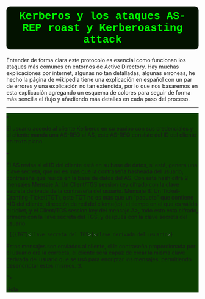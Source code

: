 


<h1 style="
    color: #00ff00;
    background: #031200; 
    border-radius: 10px;
    border-radius: 10px; 
    padding: 10px;     
    font-family: 'Courier New';
    text-align: center; 
"> 
 Kerberos y los ataques AS-REP roast y Kerberoasting attack
</h1>


Entender de forma clara este protocolo es esencial como funcionan los ataques más comunes en entornos de Active Directory. Hay muchas explicaciones por internet, algunas no tan detalladas, algunas erroneas, he hecho la página de wikipedia tiene una explicación en español con un par de errores y una explicación no tan extendida, por lo que nos basaremos en esta explicación agregando un esquema de colores para seguir de forma más sencilla el flujo y añadiendo más detalles en cada paso del proceso. 

---

<div style="
    background: #0b3f00; 

1. El usuario accede al cliente Kerberos en su equipo con sus credenciales y el cliente manda una AS-REQ al AS, este AS-REQ consiste del ID del cliente en texto plano. 

2. El AS revisa si el ID del cliente está en su base de datos, si está, genera una clave secreta, que no es más que la contraseña hasheada del usuario, contraseña que reside en la base de datos del AS. 
Con este hash cifra 2 mensajes
  Mensaje A: Un Client/TGS session key cifrado con la clave secreta derivada de la contraseña del usuario. 
  Mensaje B: Un Ticket-Granting-Ticket(TGT), este TGT no es más que un "paquete" que contiene <ID del cliente, dirección de red del cliente(ip), el tiempo en el que es válido el ticket, y el Client/TGS session key del mensaje A>, todo esto está cifrado, primero con la llave secreta del TGS, y después con la clave secreta del usuario. 

   ```bash 
    {{{TGT}<llave secreta del TGS>}<clave derivada del usuario>}
   ``` 
Estos mensajes son enviados al cliente, si la contraseña proporcionada por el usuario era la correcta, el cliente será capaz de crear la misma clave derivada del usuario que se usó para encriptar los mensajes, permitiendo desencriptar èstos mismos.
3. 

">

Hola

</div>
    

